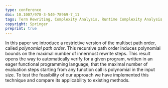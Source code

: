 ```yaml
---
type: conference
doi: 10.1007/978-3-540-78969-7_11
tags: Term Rewriting, Complexity Analysis, Runtime Complexity Analysis, Path Orders, ICC
copyright: Springer
preprint: true
---
```


In this paper we introduce a restrictive version of the multiset path order, 
called *polynomial path order*. This recursive path order 
induces polynomial bounds on the maximal number of innermost rewrite steps.
This result opens the way to automatically verify for a given program, 
written  in an eager functional programming language, 
that the maximal number of evaluation steps starting from any function call is polynomial 
in the input size.
To test the feasibility of our approach we have implemented 
this technique and compare its applicability to existing methods.
